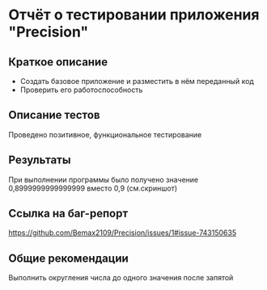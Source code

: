 # Отчёт о тестировании приложения "Precision"
## Краткое описание
- Создать базовое приложение и разместить в нём переданный код
- Проверить его работоспособность 
##  Описание тестов
Проведено позитивное, функциональное тестирование

## Результаты
При выполнении программы было получено значение 0,8999999999999999 вместо 0,9 (см.скриншот)

## Ссылка на баг-репорт
https://github.com/Bemax2109/Precision/issues/1#issue-743150635

## Общие рекомендации
Выполнить округления числа до одного значения после запятой
